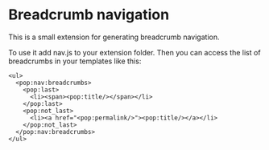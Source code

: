 Breadcrumb navigation
=====================

This is a small extension for generating breadcrumb navigation.

To use it add nav.js to your extension folder. Then you can access the list of breadcrumbs in your templates like this:

    <ul>
      <pop:nav:breadcrumbs>
        <pop:last>
          <li><span><pop:title/></span></li>
        </pop:last>
        <pop:not_last>
          <li><a href="<pop:permalink/>"><pop:title/></a></li>
        </pop:not_last>
      </pop:nav:breadcrumbs>
    </ul>